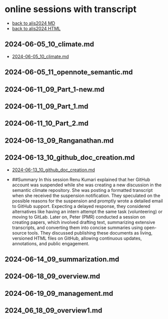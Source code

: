 # online sessions with transcript

* [back to alis2024 MD](../README.md)
* [back to alis2024 HTML](../README.html)

## 2024-06-05_10_climate.md

* [2024-06-05_10_climate.md](./2024-06-05_10_climate.md)

##  2024-06-05_11_opennote_semantic.md

##  2024-06-11_09_Part_1-new.md

##  2024-06-11_09_Part_1.md

##  2024-06-11_10_Part_2.md

## 2024-06-13_09_Ranganathan.md

## 2024-06-13_10_github_doc_creation.md
* [2024-06-13_10_github_doc_creation.md](./2024-06-13_10_github_doc_creation.md)

* ##Summary
In this session Renu Kumari explained that her GitHub account was suspended while she was creating a new discussion in the semantic climate repository. She was posting a formatted transcript when she received the suspension notification. They speculated on the possible reasons for the suspension and promptly wrote a detailed email to GitHub support. Expecting a delayed response, they considered alternatives like having an intern attempt the same task (volunteering) or moving to GitLab. Later on, Peter (PMR) conducted a session on creating papers, which involved drafting text, summarizing extensive transcripts, and converting them into concise summaries using open-source tools. They discussed publishing these documents as living, versioned HTML files on GitHub, allowing continuous updates, annotations, and public engagement.
## 2024-06-14_09_summarization.md

## 2024-06-18_09_overview.md

## 2024-06-19_09_management.md

## 2024_06_18_09_overview1.md


